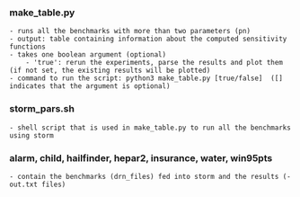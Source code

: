 ### make_table.py
	- runs all the benchmarks with more than two parameters (pn)
	- output: table containing information about the computed sensitivity functions 
	- takes one boolean argument (optional)
		- 'true': rerun the experiments, parse the results and plot them (if not set, the existing results will be plotted)
	- command to run the script: python3 make_table.py [true/false]  ([] indicates that the argument is optional)

### storm_pars.sh
	- shell script that is used in make_table.py to run all the benchmarks using storm
	
### alarm, child, hailfinder, hepar2, insurance, water, win95pts
	- contain the benchmarks (drn_files) fed into storm and the results (-out.txt files)
